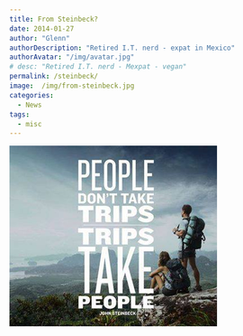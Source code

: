 ```yaml
---
title: From Steinbeck?
date: 2014-01-27
author: "Glenn"
authorDescription: "Retired I.T. nerd - expat in Mexico"
authorAvatar: "/img/avatar.jpg"
# desc: "Retired I.T. nerd - Mexpat - vegan"
permalink: /steinbeck/
image:  /img/from-steinbeck.jpg
categories:
  - News
tags:
  - misc
---
```

![People don't take trips -- trips take people.](/img/2014/01/peopledonttaketrips.jpg)